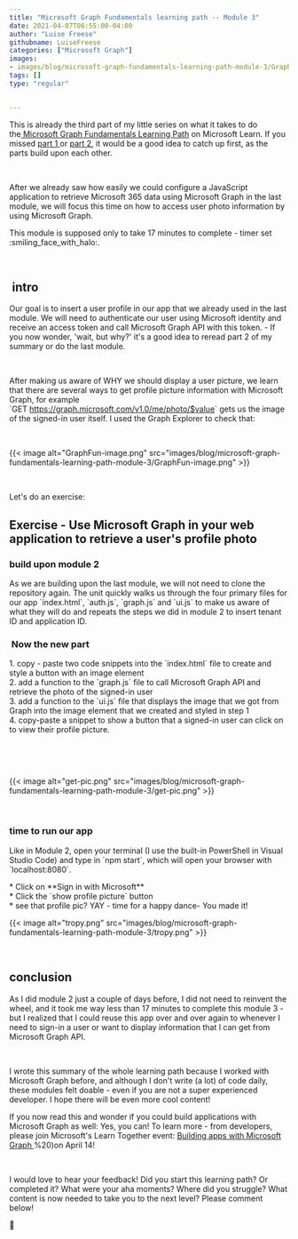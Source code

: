 ```yaml
---
title: "Microsoft Graph Fundamentals learning path -- Module 3"
date: 2021-04-07T06:55:00-04:00
author: "Luise Freese"
githubname: LuiseFreese
categories: ["Microsoft Graph"]
images:
- images/blog/microsoft-graph-fundamentals-learning-path-module-3/GraphFun-image.png
tags: []
type: "regular"


---
```


This is already the third part of my little series on what it takes to
do the[ Microsoft Graph Fundamentals Learning
Path](https://docs.microsoft.com/en-us/learn/paths/m365-msgraph-fundamentals/) on
Microsoft Learn. If you missed [part
1 ](https://m365princess.com/microsoft-graph-fundamentals-learning-path-module-1/)or
[part
2](https://m365princess.com/microsoft-graph-fundamentals-learning-path-module-2/),
it would be a good idea to catch up first, as the parts build upon each
other.

 

After we already saw how easily we could configure a JavaScript
application to retrieve Microsoft 365 data using Microsoft Graph in the
last module, we will focus this time on how to access user photo
information by using Microsoft Graph.

This module is supposed only to take 17 minutes to complete - timer set
:smiling_face_with_halo:.

 

##  intro

Our goal is to insert a user profile in our app that we already used in
the last module. We will need to authenticate our user using Microsoft
identity and receive an access token and call Microsoft Graph API with
this token. - If you now wonder, 'wait, but why?' it's a good idea to
reread part 2 of my summary or do the last module.

 

After making us aware of WHY we should display a user picture, we learn
that there are several ways to get profile picture information with
Microsoft Graph, for example\
\`GET <https://graph.microsoft.com/v1.0/me/photo/$value>\` gets us the
image of the signed-in user itself. I used the Graph Explorer to check
that:

 

{{< image alt="GraphFun-image.png" src="images/blog/microsoft-graph-fundamentals-learning-path-module-3/GraphFun-image.png" >}}

 

Let's do an exercise:

## Exercise - Use Microsoft Graph in your web application to retrieve a user's profile photo

### build upon module 2 

As we are building upon the last module, we will not need to clone the
repository again. The unit quickly walks us through the four primary
files for our app \`index.html\`, \`auth.js\`, \`graph.js\` and
\`ui.js\` to make us aware of what they will do and repeats the steps we
did in module 2 to insert tenant ID and application ID.

###  Now the new part

1\. copy - paste two code snippets into the \`index.html\` file to
create and style a button with an image element\
2. add a function to the \`graph.js\` file to call Microsoft Graph API
and retrieve the photo of the signed-in user\
3. add a function to the \`ui.js\` file that displays the image that we
got from Graph into the image element that we created and styled in step
1\
4. copy-paste a snippet to show a button that a signed-in user can click
on to view their profile picture.

 

 

{{< image alt="get-pic.png" src="images/blog/microsoft-graph-fundamentals-learning-path-module-3/get-pic.png" >}}

 

### time to run our app

Like in Module 2, open your terminal (I use the built-in PowerShell in
Visual Studio Code) and type in \`npm start\`, which will open your
browser with \`localhost:8080\`.

\* Click on \*\*Sign in with Microsoft\*\*\
\* Click the \`show profile picture\` button\
\* see that profile pic? YAY - time for a happy dance- You made it!

{{< image alt="tropy.png" src="images/blog/microsoft-graph-fundamentals-learning-path-module-3/tropy.png" >}}

 

## conclusion

As I did module 2 just a couple of days before, I did not need to
reinvent the wheel, and it took me way less than 17 minutes to complete
this module 3 - but I realized that I could reuse this app over and over
again to whenever I need to sign-in a user or want to display
information that I can get from Microsoft Graph API.

 

I wrote this summary of the whole learning path because I worked with
Microsoft Graph before, and although I don't write (a lot) of code
daily, these modules felt doable - even if you are not a super
experienced developer. I hope there will be even more cool content!

If you now read this and wonder if you could build applications with
Microsoft Graph as well: Yes, you can! To learn more - from developers,
please join Microsoft's Learn Together event: [Building apps with
Microsoft Graph ](https://learntogether-graph.splashthat.com/)%20)on
April 14!

 

I would love to hear your feedback! Did you start this learning path? Or
completed it? What were your aha moments? Where did you struggle? What
content is now needed to take you to the next level? Please comment
below!

🦒
